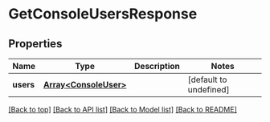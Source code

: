 # GetConsoleUsersResponse

## Properties

|Name | Type | Description | Notes|
|------------ | ------------- | ------------- | -------------|
|**users** | [**Array&lt;ConsoleUser&gt;**](ConsoleUser.md) |  | [default to undefined]|




[[Back to top]](#) [[Back to API list]](../../README.md#documentation-for-api-endpoints) [[Back to Model list]](../../README.md#documentation-for-models) [[Back to README]](../../README.md)
